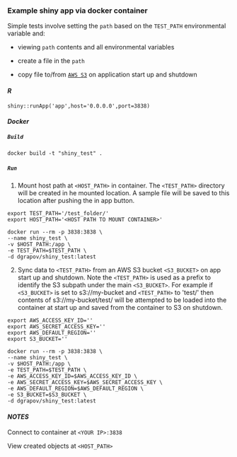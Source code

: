 ### Example shiny app via docker container


Simple tests involve setting the `path` based on the `TEST_PATH` environmental variable and:


* viewing `path` contents and all environmental variables

* create a file in the `path`

* copy file to/from [`AWS S3`](https://aws.amazon.com/s3/) on application start up and shutdown 



#### ***R***
```
shiny::runApp('app',host='0.0.0.0',port=3838)
```

#### ***Docker***

##### `Build` 
```
docker build -t "shiny_test" .
```


##### `Run` 

1) Mount host path at `<HOST_PATH>` in container. The `<TEST_PATH>` directory will be created in he mounted location. A sample file will be saved to this location after pushing the in app button.

```
export TEST_PATH='/test_folder/'
export HOST_PATH='<HOST PATH TO MOUNT CONTAINER>'

docker run --rm -p 3838:3838 \
--name shiny_test \
-v $HOST_PATH:/app \
-e TEST_PATH=$TEST_PATH \
-d dgrapov/shiny_test:latest
```

2) Sync data to `<TEST_PATH>` from an AWS S3 bucket `<S3_BUCKET>` on app start up and shutdown.
Note the `<TEST_PATH>` is used as a prefix to identify the S3 subpath under the main `<S3_BUCKET>`. For example if `<S3_BUCKET>` is set to s3://my-bucket and `<TEST_PATH>` to 'test/' then contents of s3://my-bucket/test/ will be attempted to be loaded into the container at start up and saved from the container to S3 on shutdown.

```
export AWS_ACCESS_KEY_ID='' 
export AWS_SECRET_ACCESS_KEY=''
export AWS_DEFAULT_REGION=''
export S3_BUCKET=''

docker run --rm -p 3838:3838 \
--name shiny_test \
-v $HOST_PATH:/app \
-e TEST_PATH=$TEST_PATH \
-e AWS_ACCESS_KEY_ID=$AWS_ACCESS_KEY_ID \
-e AWS_SECRET_ACCESS_KEY=$AWS_SECRET_ACCESS_KEY \
-e AWS_DEFAULT_REGION=$AWS_DEFAULT_REGION \
-e S3_BUCKET=$S3_BUCKET \
-d dgrapov/shiny_test:latest
```

#### ***NOTES***

Connect to container at `<YOUR IP>:3838`

View created objects at `<HOST_PATH>`



